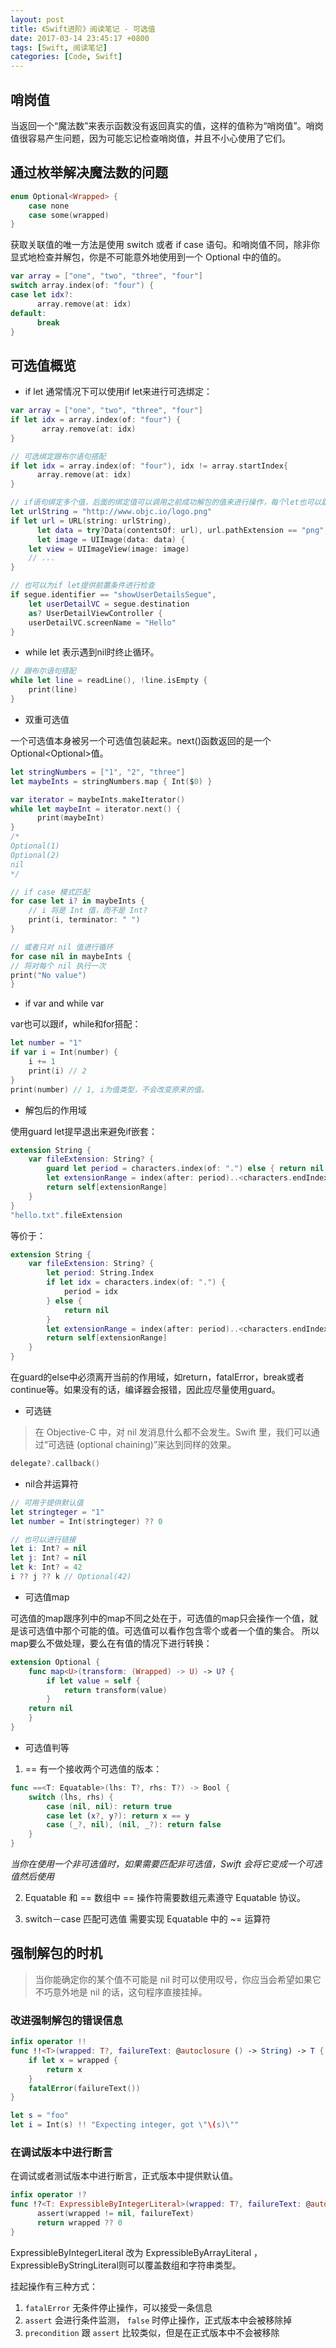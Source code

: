 ```yaml
---
layout: post
title: 《Swift进阶》阅读笔记 - 可选值
date: 2017-03-14 23:45:17 +0800
tags: [Swift, 阅读笔记]
categories: [Code, Swift]
---
```


## 哨岗值

当返回一个“魔法数”来表示函数没有返回真实的值，这样的值称为“哨岗值”。哨岗值很容易产生问题，因为可能忘记检查哨岗值，并且不小心使用了它们。

## 通过枚举解决魔法数的问题

```Swift
enum Optional<Wrapped> {
    case none
    case some(wrapped)
}
```

获取关联值的唯一方法是使用 switch 或者 if case 语句。和哨岗值不同，除非你显式地检查并解包，你是不可能意外地使用到一个 Optional 中的值的。

```Swift
var array = ["one", "two", "three", "four"]
switch array.index(of: "four") {
case let idx?:
	  array.remove(at: idx)
default:
	  break
}
```

## 可选值概览

* if let
通常情况下可以使用if let来进行可选绑定：

```Swift
var array = ["one", "two", "three", "four"]
if let idx = array.index(of: "four") {
	   array.remove(at: idx)
}

// 可选绑定跟布尔语句搭配
if let idx = array.index(of: "four"), idx != array.startIndex{
	  array.remove(at: idx)
}

// if语句绑定多个值，后面的绑定值可以调用之前成功解包的值来进行操作，每个let也可以跟一个布尔语句绑定
let urlString = "http://www.objc.io/logo.png"
if let url = URL(string: urlString),
	  let data = try?Data(contentsOf: url), url.pathExtension == "png",
	  let image = UIImage(data: data) {
    let view = UIImageView(image: image)
	// ...
}

// 也可以为if let提供前置条件进行检查
if segue.identifier == "showUserDetailsSegue",
	let userDetailVC = segue.destination
	as? UserDetailViewController {
	userDetailVC.screenName = "Hello"
}
``` 

* while let
表示遇到nil时终止循环。

```Swift
// 跟布尔语句搭配
while let line = readLine(), !line.isEmpty {
	print(line)
}
```

* 双重可选值

一个可选值本身被另一个可选值包装起来。next()函数返回的是一个Optional<Optional<Int>>值。

```Swift
let stringNumbers = ["1", "2", "three"]
let maybeInts = stringNumbers.map { Int($0) }

var iterator = maybeInts.makeIterator()
while let maybeInt = iterator.next() {
	  print(maybeInt)
}
/*
Optional(1)
Optional(2)
nil
*/

// if case 模式匹配
for case let i? in maybeInts {
	// i 将是 Int 值，而不是 Int?
	print(i, terminator: " ")
}

// 或者只对 nil 值进行循环
for case nil in maybeInts {
// 将对每个 nil 执行一次
print("No value")
}
```

* if var and while var

var也可以跟if，while和for搭配：

```Swift
let number = "1"
if var i = Int(number) {
	i += 1
	print(i) // 2
}
print(number) // 1, i为值类型，不会改变原来的值。
```

* 解包后的作用域

使用guard let提早退出来避免if嵌套：

```Swift
extension String {
	var fileExtension: String? {
		guard let period = characters.index(of: ".") else { return nil }
		let extensionRange = index(after: period)..<characters.endIndex
		return self[extensionRange]
	}
}
"hello.txt".fileExtension
```

等价于：

```Swift
extension String {
	var fileExtension: String? {
		let period: String.Index
		if let idx = characters.index(of: ".") {
			period = idx
		} else {
			return nil
		}
		let extensionRange = index(after: period)..<characters.endIndex
		return self[extensionRange]
	}
}
```

在guard的else中必须离开当前的作用域，如return，fatalError，break或者continue等。如果没有的话，编译器会报错，因此应尽量使用guard。

* 可选链

> 在 Objective-C 中，对 nil 发消息什么都不会发生。Swift 里，我们可以通过“可选链 (optional chaining)”来达到同样的效果。

```Swift
delegate?.callback()
```

* nil合并运算符

```Swift
// 可用于提供默认值
let stringteger = "1"
let number = Int(stringteger) ?? 0

// 也可以进行链接
let i: Int? = nil
let j: Int? = nil
let k: Int? = 42
i ?? j ?? k // Optional(42) 
```

* 可选值map

可选值的map跟序列中的map不同之处在于，可选值的map只会操作一个值，就是该可选值中那个可能的值。可选值可以看作包含零个或者一个值的集合。
所以map要么不做处理，要么在有值的情况下进行转换：

```Swift
extension Optional {
    func map<U>(transform: (Wrapped) -> U) -> U? {
        if let value = self {
            return transform(value)
        }
    return nil
    }
}
```

* 可选值判等

1. == 有一个接收两个可选值的版本：

```Swift
func ==<T: Equatable>(lhs: T?, rhs: T?) -> Bool {
    switch (lhs, rhs) {
        case (nil, nil): return true
        case let (x?, y?): return x == y
        case (_?, nil), (nil, _?): return false
    }
}
```

*当你在使用一个非可选值时，如果需要匹配非可选值，Swift 会将它变成一个可选值然后使用*

2. Equatable 和 ==
数组中 == 操作符需要数组元素遵守 Equatable 协议。

3. switch－case 匹配可选值
需要实现 Equatable 中的 ~= 运算符

## 强制解包的时机

> 当你能确定你的某个值不可能是 nil 时可以使用叹号，你应当会希望如果它不巧意外地是 nil 的话，这句程序直接挂掉。

### 改进强制解包的错误信息

```Swift
infix operator !!
func !!<T>(wrapped: T?, failureText: @autoclosure () -> String) -> T {
	if let x = wrapped {
		return x
	}
	fatalError(failureText())
}

let s = "foo"
let i = Int(s) !! "Expecting integer, got \"\(s)\""
```

### 在调试版本中进行断言

在调试或者测试版本中进行断言，正式版本中提供默认值。

```Swift
infix operator !?
func !?<T: ExpressibleByIntegerLiteral>(wrapped: T?, failureText: @autoclosure () -> String) -> T {
	  assert(wrapped != nil, failureText)
	  return wrapped ?? 0
}
```

ExpressibleByIntegerLiteral 改为 ExpressibleByArrayLiteral ，ExpressibleByStringLiteral则可以覆盖数组和字符串类型。

挂起操作有三种方式：
1. `fatalError` 无条件停止操作，可以接受一条信息
2. `assert` 会进行条件监测， `false` 时停止操作，正式版本中会被移除掉
3. `precondition` 跟 `assert` 比较类似，但是在正式版本中不会被移除